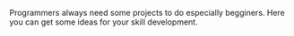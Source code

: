 Programmers always need some projects to do especially begginers.
Here you can get some ideas for your skill development.
